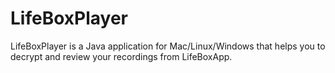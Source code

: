 # LifeBoxPlayer

LifeBoxPlayer is a Java application for Mac/Linux/Windows that helps you to decrypt and review your recordings from LifeBoxApp.